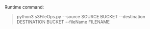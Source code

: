 Runtime command:

> python3 s3FileOps.py --source SOURCE BUCKET --destination DESTINATION BUCKET --fileName FILENAME